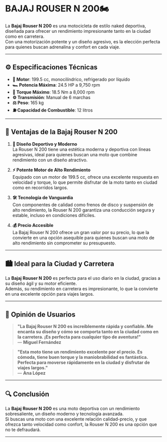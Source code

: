 # **BAJAJ ROUSER N 200**🏍️

La **Bajaj Rouser N 200** es una motocicleta de estilo naked deportiva, diseñada para ofrecer un rendimiento impresionante tanto en la ciudad como en carretera.  
Con una motorización potente y un diseño agresivo, es la elección perfecta para quienes buscan adrenalina y confort en cada viaje.

---

## ⚙️ Especificaciones Técnicas

- **🔧 Motor**: 199.5 cc, monocilíndrico, refrigerado por líquido
- **🏎️ Potencia Máxima**: 24.5 HP a 9,750 rpm
- **🔄 Torque Máximo**: 18.5 Nm a 8,000 rpm
- **⚙️ Transmisión**: Manual de 6 marchas
- **⚖️ Peso**: 165 kg
- **⛽ Capacidad de Combustible**: 12 litros

---

## 🌟 Ventajas de la Bajaj Rouser N 200

1. **📏 Diseño Deportivo y Moderno**  
   La Rouser N 200 tiene una estética moderna y deportiva con líneas agresivas, ideal para quienes buscan una moto que combine rendimiento con un diseño atractivo.

2. **⚡ Potente Motor de Alto Rendimiento**  
   Equipado con un motor de 199.5 cc, ofrece una excelente respuesta en velocidad y torque, lo que permite disfrutar de la moto tanto en ciudad como en recorridos largos.

3. **🛠️ Tecnología de Vanguardia**  
   Con componentes de calidad como frenos de disco y suspensión de alto rendimiento, la Rouser N 200 garantiza una conducción segura y estable, incluso en condiciones difíciles.

4. **💰 Precio Accesible**  
   La Bajaj Rouser N 200 ofrece un gran valor por su precio, lo que la convierte en una opción asequible para quienes buscan una moto de alto rendimiento sin comprometer su presupuesto.

---

## 🏙️ Ideal para la Ciudad y Carretera

La **Bajaj Rouser N 200** es perfecta para el uso diario en la ciudad, gracias a su diseño ágil y su motor eficiente.  
Además, su rendimiento en carretera es impresionante, lo que la convierte en una excelente opción para viajes largos.

---

## 💬 Opinión de Usuarios

> **"La Bajaj Rouser N 200 es increíblemente rápida y confiable. Me encanta su diseño y cómo se comporta tanto en la ciudad como en la carretera. ¡Es perfecta para cualquier tipo de aventura!"**  
> — **Miguel Fernández**

> **"Esta moto tiene un rendimiento excelente por el precio. Es cómoda, tiene buen torque y la maniobrabilidad es fantástica. Perfecta para moverse rápidamente en la ciudad y disfrutar de viajes largos."**  
> — **Ana López**

---

## 🔍 Conclusión

La **Bajaj Rouser N 200** es una moto deportiva con un rendimiento sobresaliente, un diseño moderno y tecnología avanzada.  
Si buscas una moto con una excelente relación calidad-precio, y que ofrezca tanto velocidad como confort, la Rouser N 200 es una opción que no te defraudará.

---
